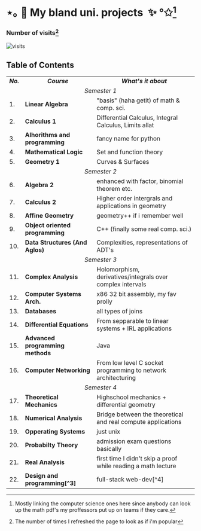 # ⋆｡ 🌟 My bland uni. projects  ✨ °✩[^1]
### Number of visits[^2]
![visits](https://profile-counter.glitch.me/viktorashi/count.svg)

## Table of Contents
<table align=center>
 <tr align=center>
    <td> <b><i>No.</b></i> </td>
    <td> <b><i>Course</b></i> </td>
    <td><b><i>What's it about</b></i></td>
  </tr>
  <tr>
    <td colspan=3 align=center><i>Semester 1</i></td>
  </tr>
  <tr>
    <td> 1. </td>
    <td> <b> Linear Algebra </b></td>
    <td> "basis" (haha getit) of math & comp. sci.  </td>
  </tr>
  <tr>
    <td> 2. </td>
    <td> <b> Calculus 1 </b></td>
    <td> Differential Calculus, Integral Calculus, Limits allat </td>
  </tr>
<tr>
    <td> 3. </td>
    <td> <b> Alhorithms and programming </b></td>
    <td> fancy name for python </td>
  </tr>
  <tr>
    <td> 4. </td>
    <td> <b> Mathematical Logic </b></td>
    <td> Set and function theory </td>
  </tr>
    <tr>
    <td> 5. </td>
    <td> <b> Geometry 1 </b></td>
    <td>  Curves & Surfaces  </td>
  </tr>  
<td colspan=3 align=center><i>Semester 2</i></td>
  <tr>
    <td> 6. </td>
    <td> <b> Algebra 2 </b></td>
    <td> enhanced with factor, binomial theorem etc. </td>
  </tr> 
  <tr>
    <td> 7.  </td>
    <td> <b> Calculus 2 </b></td>
    <td>  Higher order intergrals and applications in geometry </td>
  </tr> 
  <tr>
    <td> 8. </td>
    <td> <b> Affine Geometry </b></td>
    <td> geometry++ if i remember well </td>
  </tr>     
  <tr>
    <td> 9. </td>
    <td> <b> Object oriented programming </b></td>
    <td> C++ (finally some real comp. sci.) </td>
  </tr>     
  <tr>
    <td> 10. </td>
    <td> <b> Data Structures (And Aglos) </b></td>
    <td> Complexities, representations of ADT's </td>
  </tr>     
  <td colspan=3 align=center><i>Semester 3</i></td>
  <tr>
    <td> 11. </td>
    <td> <b> Complex Analysis </b></td>
    <td> Holomorphism, derivatives/integrals over complex intervals </td>
  </tr> 
  <tr>
    <td> 12. </td>
    <td> <b> Computer Systems Arch. </b></td>
    <td> x86 32 bit assembly, my fav prolly </td>
  </tr> 
  <tr>
    <td> 13. </td>
    <td> <b> Databases </b></td>
    <td> all types of joins </td>
  </tr> 
  <tr>
    <td> 14. </td>
    <td> <b> Differential Equations </b></td>
    <td> From sepparable to linear systems + IRL applications </td>
  </tr> 
  <tr>
    <td> 15. </td>
    <td> <b> Advanced programming methods </b></td>
    <td> Java  </td>
  </tr>    
  <tr>
    <td> 16. </td>
    <td> <b> Computer Networking </b></td>
    <td> From low level C socket programming to network architecturing </td>
  </tr> 
  <td colspan=3 align=center><i>Semester 4</i></td>
  <tr>
    <td> 17. </td>
    <td> <b> Theoretical Mechanics </b></td>
    <td> Highschool mechanics + differential geometry </td>
  </tr>
  <tr>
    <td> 18. </td>
    <td> <b> Numerical Analysis </b></td>
    <td> Bridge between the theoretical and real compute applications </td>
  </tr> 
  <tr>
    <td> 19. </td>
    <td> <b> Opperating Systems </b></td>
    <td> just unix </td>
  </tr> 
  <tr>
    <td> 20. </td>
    <td> <b> Probabilty Theory </b></td>
    <td> admission exam questions basically </td>
  </tr> 
  <tr>
    <td> 21. </td>
    <td> <b> Real Analysis </b></td>
    <td> first time I didn't skip a proof while reading a math lecture </td>
  </tr>    
  <tr>
    <td> 22. </td>
    <td> <b> Design and programming[^3] </b></td>
    <td> full-stack web-dev[^4] </td>
  </tr>     
</table>

[^1]:Mostly linking the computer science ones here since anybody can look up the math pdf's my proffessors put up on teams if they care.
[^2]:The number of times I refreshed the page to look as if i'm popular
[^3]:I probably got the name wrong trying to translate it from romanian
[^4]:Finally something useful (i chose react btw but also worked with angular)
